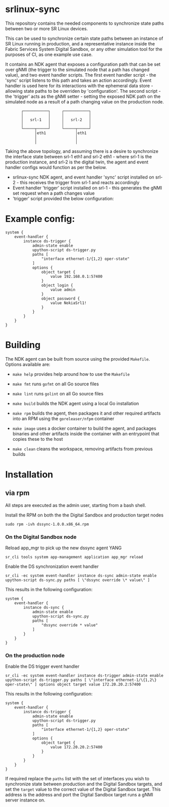 # srlinux-sync
This repository contains the needed components to synchronize state paths between two or more SR Linux devices. 

This can be used to synchronize certain state paths between an instance of SR Linux running in production, and a representative instance inside the Fabric Services System Digital Sandbox, or any other simulation tool for the purposes of CI, as one example use case.

It contains an NDK agent that exposes a configuration path that can be set over gNMI (the trigger to the simulated node that a path has changed value), and two event handler scripts. The first event handler script - the 'sync' script listens to this path and takes an action accordingly. Event handler is used here for its interactions with the ephemeral data store - allowing state paths to be overriden by 'configuration'. The second script - the 'trigger' acts as the gNMI setter - setting the exposed NDK path on the simulated node as a result of a path changing value on the production node.

```
       ┌───────────┐     ┌───────────┐
       │           │     │           │
       │   srl-1   │     │   srl-2   │
       │           │     │           │
       └─────┬─────┘     └─────┬─────┘
             │eth1             │eth1
             │                 │
             │                 │
```

Taking the above topology, and assuming there is a desire to synchronize the interface state between srl-1 eth1 and srl-2 eth1 - where srl-1 is the production instance, and srl-2 is the digital twin, the agent and event handler configs would function as per the below.

* srlinux-sync NDK agent, and event handler 'sync' script installed on srl-2 - this receives the trigger from srl-1 and reacts accordingly
* Event handler 'trigger' script installed on srl-1 - this generates the gNMI set request when a path changes value
* 'trigger' script provided the below configuration:
# Example config:
```
system {
    event-handler {
        instance ds-trigger {
            admin-state enable
            upython-script ds-trigger.py
            paths [
                "interface ethernet-1/{1,2} oper-state"
            ]
            options {
                object target {
                    value 192.168.0.1:57400
                }
                object login {
                    value admin
                }
                object password {
                    value NokiaSrl1!
                }
            }
        }
    }
}
```

# Building
The NDK agent can be built from source using the provided `Makefile`. Options available are:

* `make help`
provides help around how to use the `Makefile`

* `make fmt`
runs `gofmt` on all Go source files

* `make lint`
runs `golint` on all Go source files

* `make build`
builds the NDK agent using a local Go installation

* `make rpm`
builds the agent, then packages it and other required artifacts into an RPM using the `goreleaser/nfpm` container

* `make image`
uses a docker container to build the agent, and packages binaries and other artifacts inside the container with an entrypoint that copies these to the host

* `make clean`
cleans the workspace, removing artifacts from previous builds

# Installation
## via rpm
All steps are executed as the admin user, starting from a bash shell.

Install the RPM on both the the Digital Sandbox and production target nodes
```
sudo rpm -ivh dssync-1.0.0.x86_64.rpm
```
### On the Digital Sandbox node
Reload app_mgr to pick up the new dssync agent YANG
```
sr_cli tools system app-management application app_mgr reload
```
Enable the DS synchronization event handler
```
sr_cli -ec system event-handler instance ds-sync admin-state enable upython-script ds-sync.py paths [ \"dssync override \* value\" ]
```
This results in the following configuration:
```
system {
    event-handler {
        instance ds-sync {
            admin-state enable
            upython-script ds-sync.py
            paths [
                "dssync override * value"
            ]
        }
    }
}
```

### On the production node
Enable the DS trigger event handler
```
sr_cli -ec system event-handler instance ds-trigger admin-state enable upython-script ds-trigger.py paths [ \"interface ethernet-1/\{1,2\} oper-state\" ] options object target value 172.20.20.2:57400
```
This results in the following configuration:
```
system {
    event-handler {
        instance ds-trigger {
            admin-state enable
            upython-script ds-trigger.py
            paths [
                "interface ethernet-1/{1,2} oper-state"
            ]
            options {
                object target {
                    value 172.20.20.2:57400
                }
            }
        }
    }
}
```

If required replace the `paths` list with the set of interfaces you wish to synchronize state between production and the Digital Sandbox targets, and set the `target` value to the correct value of the Digital Sandbox target. This address is the address and port the Digital Sandbox target runs a gNMI server instance on.
